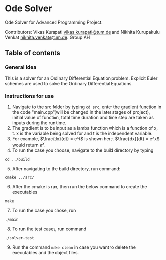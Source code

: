 # Ode Solver

Ode Solver for Advanced Programming Project.

Contributors: Vikas Kurapati <vikas.kurapati@tum.de> and Nikhita Kurupakulu Venkat <nikhita.venkat@tum.de>. Group AH
 
 ## Table of contents

 ### General Idea
 This is a solver for an Ordinary Differential Equation problem. Explicit Euler schemes are used to solve the Ordinary Differential Equations. 

 ### Instructions for use
 1. Navigate to the src folder by typing `cd src`, enter the gradient function in the code "main.cpp"(will be changed in the later stages of project), initial value of function, total time duration and time step are taken as inputs during the run time.
 2. The gradient is to be input as a lamba function which is a function of x, t. x is the variable being solved for and t is the independent variable.
 3. For example, $`\frac{dx}{dt} = e^t`$ is shown here. $`\frac{dx}{dt} = e^x`$ would return $`e^x`$.
 4. To run the case you choose, navigate to the build directory by typing
```
cd ../build
```
 5. After navigating to the build directory, run command: 
```
cmake ../src/
```
 6. After the cmake is ran,  then run the below command to create the executables 
```
make
``` 
 7. To run the case you chose, run 
```
./main
```
 8. To run the test cases, run command 
```
./solver-test
```

 9. Run the command `make clean` in case you want to delete the executables and the object files.
